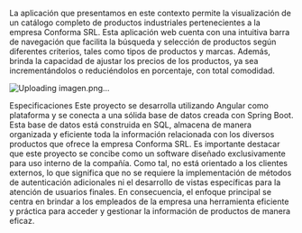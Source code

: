 La aplicación que presentamos en este contexto permite la visualización de un catálogo completo de productos industriales pertenecientes a la empresa 
Conforma SRL.
Esta aplicación web cuenta con una intuitiva barra de navegación que facilita la búsqueda y selección de productos según diferentes criterios, tales como tipos de productos y marcas. Además, brinda la capacidad de ajustar los precios de los productos, ya sea incrementándolos o reduciéndolos en porcentaje, con total comodidad.

 ![Uploading imagen.png…]()


Especificaciones
Este proyecto se desarrolla utilizando Angular como plataforma y se conecta a una sólida base de datos creada con Spring Boot. Esta base de datos está construida en SQL, almacena de manera organizada y eficiente toda la información relacionada con los diversos productos que ofrece la empresa Conforma SRL.
Es importante destacar que este proyecto se concibe como un software diseñado exclusivamente para uso interno de la compañía. Como tal, no está orientado a los clientes externos, lo que significa que no se requiere la implementación de métodos de autenticación adicionales ni el desarrollo de vistas específicas para la atención de usuarios finales. En consecuencia, el enfoque principal se centra en brindar a los empleados de la empresa una herramienta eficiente y práctica para acceder y gestionar la información de productos de manera eficaz.

